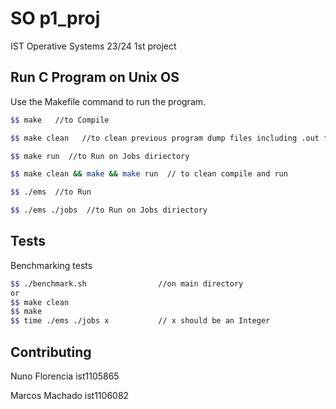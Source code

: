 # SO p1_proj

IST Operative Systems 23/24 1st project

## Run C Program on Unix OS

Use the Makefile command to run the program.

```bash
$$ make   //to Compile

$$ make clean   //to clean previous program dump files including .out files

$$ make run  //to Run on Jobs diriectory

$$ make clean && make && make run  // to clean compile and run

$$ ./ems  //to Run

$$ ./ems ./jobs  //to Run on Jobs diriectory

```

## Tests

Benchmarking tests 
```bash
$$ ./benchmark.sh                //on main directory
or
$$ make clean
$$ make
$$ time ./ems ./jobs x           // x should be an Integer 
```


## Contributing

Nuno Florencia ist1105865  

Marcos Machado ist1106082



